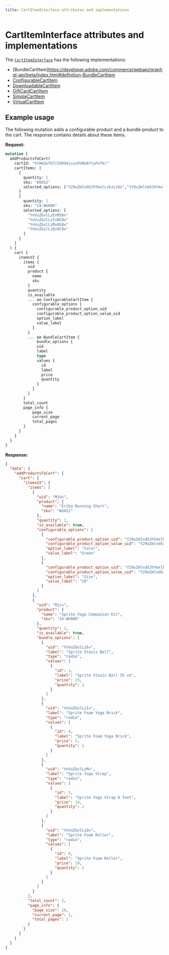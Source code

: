 ```yaml
---
title: CartItemInterface attributes and implementations
---
```


# CartItemInterface attributes and implementations

The [`CartItemInterface`](https://developer.adobe.com/commerce/webapi/graphql-api/beta/index.html#definition-CartItemInterface) has the following implementations:

*  [BundleCartItem]https://developer.adobe.com/commerce/webapi/graphql-api/beta/index.html#definition-BundleCartItem
*  [ConfigurableCartItem](https://developer.adobe.com/commerce/webapi/graphql-api/beta/index.html#definition-ConfigurableCartItem)
*  [DownloadableCartItem](https://developer.adobe.com/commerce/webapi/graphql-api/beta/index.html#definition-DownloadableCartItem)
*  [GiftCardCartItem](https://developer.adobe.com/commerce/webapi/graphql-api/beta/index.html#definition-GiftCardCartItem)
*  [SimpleCartItem](https://developer.adobe.com/commerce/webapi/graphql-api/beta/index.html#definition-SimpleCartItem)
*  [VirtualCartItem](https://developer.adobe.com/commerce/webapi/graphql-api/beta/index.html#definition-VirtualCartItem)

## Example usage

The following mutation adds a configurable product and a bundle product to the cart. The response contains details about these items.

**Request:**

```graphql
mutation {
  addProductsToCart(
    cartId: "h7HmZwfU7zIGR94jsuzOVBUAYtyPefkr"
    cartItems: [
      {
        quantity: 1
        sku: "WSH12"
        selected_options: ["Y29uZmlndXJhYmxlLzkzLzUz","Y29uZmlndXJhYmxlLzE2MS8xNzQ="]
      }
      {
        quantity: 1
        sku: "24-WG080"
        selected_options: [
          "YnVuZGxlLzEvMS8x"
          "YnVuZGxlLzIvNC8x"
          "YnVuZGxlLzMvNS8x"
          "YnVuZGxlLzQvOC8x"
        ]
      }
    ]
  ) {
    cart {
      itemsV2 {
        items {
          uid
          product {
            name
            sku
          }
          quantity
          is_available
          ... on ConfigurableCartItem {
            configurable_options {
              configurable_product_option_uid
              configurable_product_option_value_uid
              option_label
              value_label
            }
          }
          ... on BundleCartItem {
              bundle_options {
              uid
              label
              type
              values {
                id
                label
                price
                quantity
              }
            }
          }
        }
        total_count
        page_info {
            page_size
            current_page
            total_pages
        }
      }
    }
  }
}
```

**Response:**

```json
{
  "data": {
    "addProductsToCart": {
      "cart": {
        "itemsV2": {
          "items": [
            {
              "uid": "MjU=",
              "product": {
                "name": "Erika Running Short",
                "sku": "WSH12"
              },
              "quantity": 1,
              "is_available": true,
              "configurable_options": [
                {
                  "configurable_product_option_uid": "Y29uZmlndXJhYmxlLzIwNDgvOTM=",
                  "configurable_product_option_value_uid": "Y29uZmlndXJhYmxlLzkzLzUz",
                  "option_label": "Color",
                  "value_label": "Green"
                },
                {
                  "configurable_product_option_uid": "Y29uZmlndXJhYmxlLzIwNDgvMTYx",
                  "configurable_product_option_value_uid": "Y29uZmlndXJhYmxlLzE2MS8xNzQ=",
                  "option_label": "Size",
                  "value_label": "28"
                }
              ]
            },
            {
              "uid": "Mjc=",
              "product": {
                "name": "Sprite Yoga Companion Kit",
                "sku": "24-WG080"
              },
              "quantity": 1,
              "is_available": true,
              "bundle_options": [
                {
                  "uid": "YnVuZGxlLzE=",
                  "label": "Sprite Stasis Ball",
                  "type": "radio",
                  "values": [
                    {
                      "id": 1,
                      "label": "Sprite Stasis Ball 55 cm",
                      "price": 23,
                      "quantity": 1
                    }
                  ]
                },
                {
                  "uid": "YnVuZGxlLzI=",
                  "label": "Sprite Foam Yoga Brick",
                  "type": "radio",
                  "values": [
                    {
                      "id": 4,
                      "label": "Sprite Foam Yoga Brick",
                      "price": 5,
                      "quantity": 1
                    }
                  ]
                },
                {
                  "uid": "YnVuZGxlLzM=",
                  "label": "Sprite Yoga Strap",
                  "type": "radio",
                  "values": [
                    {
                      "id": 5,
                      "label": "Sprite Yoga Strap 6 foot",
                      "price": 14,
                      "quantity": 1
                    }
                  ]
                },
                {
                  "uid": "YnVuZGxlLzQ=",
                  "label": "Sprite Foam Roller",
                  "type": "radio",
                  "values": [
                    {
                      "id": 8,
                      "label": "Sprite Foam Roller",
                      "price": 19,
                      "quantity": 1
                    }
                  ]
                }
              ]
            }
          ],
          "total_count": 2,
          "page_info": {
            "page_size": 20,
            "current_page": 1,
            "total_pages": 1
          }
        }
      }
    }
  }
}
```
